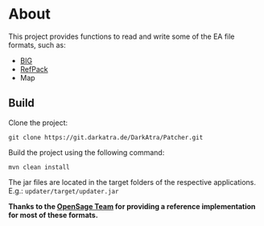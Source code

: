 # About
This project provides functions to read and write some of the EA file formats, such as:
- [BIG](https://github.com/TheAssemblyArmada/Thyme/wiki/BIG-File-Format)
- [RefPack](http://wiki.niotso.org/RefPack#Bitstream_specification)
- Map

## Build
Clone the project:
```
git clone https://git.darkatra.de/DarkAtra/Patcher.git
```
Build the project using the following command:
```
mvn clean install
```
The jar files are located in the target folders of the respective applications. E.g.: `updater/target/updater.jar`

**Thanks to the [OpenSage Team](https://github.com/OpenSAGE/OpenSAGE) for providing a reference implementation for most of these formats.**
